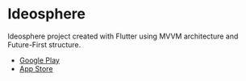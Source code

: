 # Ideosphere
Ideosphere project created with Flutter using MVVM architecture and Future-First structure.

- [Google Play]()
- [App Store]()